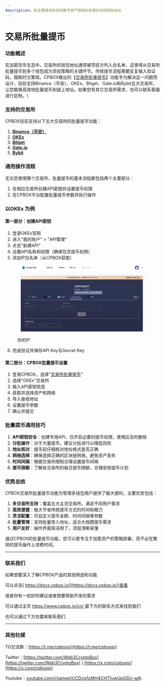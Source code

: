 ```yaml
---
description: 安全便捷地将您的数字资产提取到任意区块链钱包地址
---
```


# 交易所批量提币

### 功能概述

在加密货币生态中，交易所的钱包地址通常被项目方列入白名单，这使得从交易所批量提币到多个钱包成为空投策略的关键环节。传统提币流程需要反复输入验证码，既耗时又繁琐。CPBOX推出的【[交易所批量提币](https://www.cpbox.io/cn/exchange/withdraw)】功能专为解决这一问题而设计，目前支持Binance（币安）、OKEx、Bitget、Gate.io和Bybit五大交易所，让您能够高效地批量提币到链上地址。如果您有其它交易所需求，也可以联系客服进行定制。\


### 支持的交易所

CPBOX目前支持以下五大交易所的批量提币功能：

1. [**Binance（币安）**](https://binance.com/)
2. [**OKEx**](https://okx.com/)
3. [**Bitget**](https://www.bitget.com/)
4. [**Gate.io**](https://www.gate.io/)
5. [**Bybit**](https://www.bybit.com/)

### 通用操作流程

无论您使用哪个交易所，批量提币的基本流程都包括两个主要部分：

1. 在相应交易所创建API密钥并设置提币权限
2. 在CPBOX平台配置批量提币参数并执行操作



### 以OKEx 为例

#### 第一部分：创建API密钥

1. 登录OKEx官网
2. 进入"我的账户" > "API管理"
3. 点击"新建API"
4. 设置API名称和权限（确保包含提币权限）
5. 添加IP白名单（从CPBOX获取）

<figure><img src="../.gitbook/assets/image (9) (1).png" alt=""><figcaption><p>你的IP</p></figcaption></figure>

6. 完成验证并保存API Key与Secret Key

#### 第二部分：CPBOX批量提币设置

1. 登录CPBOX，选择"[交易所批量提币](https://www.cpbox.io/cn/exchange/withdraw)"
2. 选择"OKEx"交易所
3. 输入API密钥信息
4. 获取并选择资产和网络
5. 导入接收地址
6. 设置提币参数
7. 确认并提交

### 批量提币通用技巧

1. **API密钥安全**：创建专用API，仅开启必要的提币权限，使用后及时删除
2. **分批操作**：对于大量提币，建议分批进行以降低风险
3. **地址核对**：提币前仔细核对地址格式是否正确
4. **网络选择**：确保选择正确的区块链网络，避免资产丢失
5. **时间间隔**：根据交易所限制合理设置提币间隔
6. **提币限额**：了解各交易所的每日提币限额，合理安排提币计划

### 优势总结

CPBOX交易所批量提币功能为管理多钱包用户提供了极大便利，主要优势包括：

1. **多交易所支持**：覆盖五大主流交易所，满足不同用户需求
2. **高效便捷**：极大节省传统提币方式的时间和精力
3. **灵活配置**：可自定义提币金额、时间间隔等参数
4. **批量管理**：支持批量导入地址，适合大规模提币需求
5. **用户友好**：操作界面简洁明了，流程清晰易懂

通过CPBOX的批量提币功能，您可以更专注于加密资产的策略部署，而不必在繁琐的提币操作上浪费时间。

***

### 联系我们

如果想要深入了解CPBOX产品的其他用途和功能

可以点击[ https://docs.cpbox.io/](https://docs.cpbox.io/)查看

或者你有一些好的建议或者想要帮助开发的需求

可以通过主页 [https://www.cpbox.io/cn/ ](https://www.cpbox.io/cn/)最下方的联系方式来找到我们

也可以通过下方社媒来联系我们

***

### 其他社媒

TG交流群：[https://t.me/cpboxio](https://t.me/cpboxio)

Twitter：[https://twitter.com/Web3CryptoBox](https://twitter.com/Web3CryptoBox) | [https://x.com/cpboxio](https://x.com/cpboxio)

Youtube：[youtube.com/channel/UCDcg1zMH4CHTfuwUpGSU-wA](../solana-gong-ju/solana-yi-jian-fa-bi.md)\
